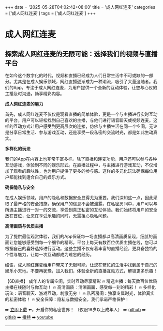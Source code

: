 +++
date = '2025-05-28T04:02:42+08:00'
title = '成人网红连麦'
categories = ['成人网红连麦']
tags = ['成人网红连麦']
+++

# 成人网红连麦

## 探索成人网红连麦的无限可能：选择我们的视频与直播平台

在如今这个数字化的时代，视频和直播已经成为人们日常生活中不可或缺的一部分。尤其是在成人娱乐领域，网红直播逐渐成为一种潮流，吸引了大量追随者。我们的App，专注于成人网红连麦，为用户提供一个全新的互动体验，让您与心仪的主播及时沟通，畅享精彩内容。

**成人网红连麦的魅力**

首先，成人网红连麦不仅仅是观看直播的简单体验，更是一个与主播进行实时互动的平台。用户可以轻松找到自己喜欢的主播，与他们进行语音聊天或视频连麦。这样的互动方式让用户感受到更高层次的连接，仿佛与主播生活在同一个空间，无论是分享日常生活、参与游戏互动，还是享受一段私密的交流时光，都是如此生动真实。

**多样化的玩法**

我们的App在内容上也非常丰富多样。除了直播和连麦功能，用户还可以参与各种互动游戏，体验到不同的娱乐形式。在直播过程中，与主播进行游戏互动，不仅增加了观看的趣味性，也为用户提供了更多的参与感。这样的多元化玩法确保每位用户都能找到适合自己的娱乐方式。

**确保隐私与安全**

在成人娱乐领域，用户的隐私和数据安全显得尤为重要。我们深知这一点，因此采取了最严格的安全措施，确保用户的信息不会被泄露。在私密房间中，用户可以与所选主播进行一对一的交流，享受到真正私密的互动体验。我们始终将用户的安全放在首位，让您在享受乐趣的同时，无需担心隐私问题。

**高清画质与优质主播**

为了提供最佳观赏体验，我们的App保证每一场直播都以高清画质呈现，细腻的画面让您能够感受到每一个细节的精彩。平台上每天有数百位优质主播在线，您可以根据自己的喜好选择进行互动。这些主播不仅有着丰富的直播经验，更具备独特的个性与魅力，让每一次互动都成为难忘的经历。

结语，成人网红连麦给用户带来了无限可能，让您在繁忙的生活中找到属于自己的娱乐小天地。不要再犹豫，加入我们，体验全新的直播互动方式，解锁更多乐趣！

【6D直播】
成年人的专属空间，实时互动尽享精彩
🔥 精选主播：每天数百位优质主播在线随时与你互动！
🔥 高清画质：清晰画面，感受每一刻的精彩！
🔥 多样化玩法：语音聊天、游戏互动，刺激无穷！
🔥 私密房间：独享专属时光，体验真实的私密体验！
🔥 安全保障：隐私与数据安全，我们承诺严格保护！

➡️ [立即下载](https://down123.s3.ap-east-1.amazonaws.com/down/down.html?channelCode=blog) ⬅️，开启你的私密世界！
（仅限18岁以上成年人）
➡️ [github](https://aldult-live.github.io/)
➡️ [gitlab](https://seo-09598d.gitlab.io/)
➡️ [推特](https://x.com/wegame33)
➡️ [youtube](https://www.youtube.com/@6Dlive)

---
